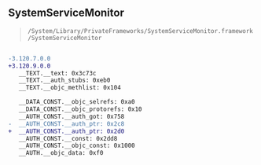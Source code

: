## SystemServiceMonitor

> `/System/Library/PrivateFrameworks/SystemServiceMonitor.framework/SystemServiceMonitor`

```diff

-3.120.7.0.0
+3.120.9.0.0
   __TEXT.__text: 0x3c73c
   __TEXT.__auth_stubs: 0xeb0
   __TEXT.__objc_methlist: 0x104

   __DATA_CONST.__objc_selrefs: 0xa0
   __DATA_CONST.__objc_protorefs: 0x10
   __AUTH_CONST.__auth_got: 0x758
-  __AUTH_CONST.__auth_ptr: 0x2c8
+  __AUTH_CONST.__auth_ptr: 0x2d0
   __AUTH_CONST.__const: 0x2dd8
   __AUTH_CONST.__objc_const: 0x1000
   __AUTH.__objc_data: 0xf0

```
